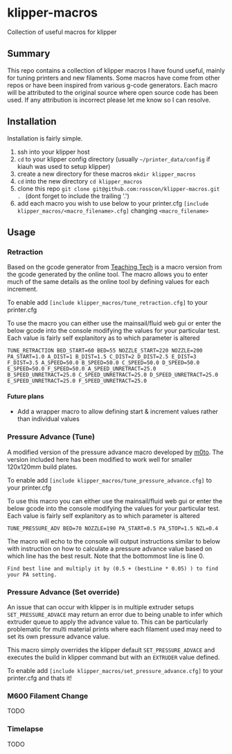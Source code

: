 # klipper-macros
Collection of useful macros for klipper


## Summary
This repo contains a collection of klipper macros I have found useful, mainly for tuning printers and new filaments. 
Some macros have come from other repos or have been inspired from various g-code generators. 
Each macro will be attributed to the original source where open source code has been used. If any attribution is incorrect please let me know so I can resolve.


## Installation
Installation is fairly simple. 

1. ssh into your klipper host
2. `cd` to your klipper config directory (usually `~/printer_data/config` if kiauh was used to setup klipper)
3. create a new directory for these macros `mkdir klipper_macros`
4. `cd` into the new directory `cd klipper_macros`
5. clone this repo `git clone git@github.com:rosscon/klipper-macros.git . ` (dont forget to include the trailing '.')
6. add each macro you wish to use below to your printer.cfg `[include klipper_macros/<macro_filename>.cfg]` changing `<macro_filename>`



## Usage

### Retraction
Based on the gcode generator from [Teaching Tech](https://teachingtechyt.github.io/calibration.html#retraction) is a macro version from the gcode generated by the online tool.
The macro allows you to enter much of the same details as the online tool by defining values for each increment. 

To enable add `[include klipper_macros/tune_retraction.cfg]` to your printer.cfg

To use the macro you can either use the mainsail/fluid web gui or enter the below gcode into the console modifying the values for your particular test. Each value is fairly self explanitory as to which parameter is altered

```
TUNE_RETRACTION BED_START=60 BED=55 NOZZLE_START=220 NOZZLE=200 PA_START=1.0 A_DIST=1 B_DIST=1.5 C_DIST=2 D_DIST=2.5 E_DIST=3 F_DIST=3.5 A_SPEED=50.0 B_SPEED=50.0 C_SPEED=50.0 D_SPEED=50.0 E_SPEED=50.0 F_SPEED=50.0 A_SPEED_UNRETRACT=25.0 B_SPEED_UNRETRACT=25.0 C_SPEED_UNRETRACT=25.0 D_SPEED_UNRETRACT=25.0 E_SPEED_UNRETRACT=25.0 F_SPEED_UNRETRACT=25.0
```

#### Future plans
* Add a wrapper macro to allow defining start & increment values rather than individual values


### Pressure Advance (Tune)
A modified version of the pressure advance macro developed by [m0to](https://gist.github.com/m0to/d395d44fa412d9808e0130857ea74f0b). The version included here has been modified to work well for smaller 120x120mm build plates.

To enable add `[include klipper_macros/tune_pressure_advance.cfg]` to your printer.cfg

To use this macro you can either use the mainsail/fluid web gui or enter the below gcode into the console modifying the values for your particular test. Each value is fairly self explanitory as to which parameter is altered

```
TUNE_PRESSURE_ADV BED=70 NOZZLE=190 PA_START=0.5 PA_STOP=1.5 NZL=0.4
```

The macro will echo to the console will output instructions similar to below with instruction on how to calculate a pressure advance value based on which line has the best result. Note that the bottommost line is line 0.

```
Find best line and multiply it by (0.5 + (bestLine * 0.05) ) to find your PA setting.
```

### Pressure Advance (Set override)
An issue that can occur with klipper is in multiple extruder setups `SET_PRESSURE_ADVACE` may return an error due to being unable to infer which extruder queue to apply the advance value to. 
This can be particularly problematic for multi material prints where each filament used may need to set its own pressure advance value.

This macro simply overrides the klipper default `SET_PRESSURE_ADVACE` and executes the build in klipper command but with an `EXTRUDER` value defined.

To enable add `[include klipper_macros/set_pressure_advance.cfg]` to your printer.cfg and thats it!


### M600 Filament Change
TODO

### Timelapse
TODO



